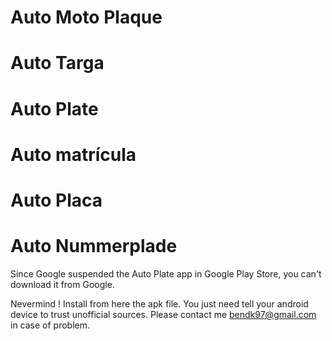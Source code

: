 # Auto Moto Plaque
# Auto Targa
# Auto Plate
# Auto matrícula
# Auto Placa
# Auto Nummerplade

Since Google suspended the Auto Plate app in Google Play Store, you can't download it from Google.

Nevermind ! Install from here the apk file. You just need tell your android device to trust unofficial sources. Please contact me bendk97@gmail.com in case of problem.
